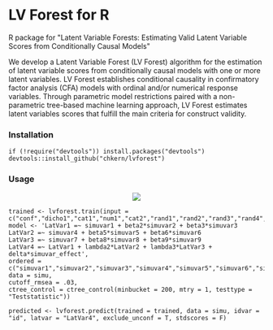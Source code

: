 # LV Forest for R

R package for "Latent Variable Forests: Estimating Valid Latent Variable Scores from Conditionally Causal Models"

We develop a Latent Variable Forest (LV Forest) algorithm for the estimation of latent variable scores from conditionally causal models with one or more latent variables. LV Forest establishes conditional causality in confirmatory factor analysis (CFA) models with ordinal and/or numerical response variables. Through parametric model restrictions paired with a non-parametric tree-based machine learning approach, LV Forest estimates latent variables scores that fulfill the main criteria for construct validity.

### Installation

``` {.r}
if (!require("devtools")) install.packages("devtools")
devtools::install_github("chkern/lvforest")
```

### Usage

<p align="center">
  <img src="https://github.com/chkern/scforest/blob/main/man/scforest.png" />
</p>

``` {.r}
trained <- lvforest.train(input = c("conf","dicho1","cat1","num1","cat2","rand1","rand2","rand3","rand4","rand5"), 
model <- 'LatVar1 =~ simuvar1 + beta2*simuvar2 + beta3*simuvar3 
LatVar2 =~ simuvar4 + beta5*simuvar5 + beta6*simuvar6
LatVar3 =~ simuvar7 + beta8*simuvar8 + beta9*simuvar9
LatVar4 =~ LatVar1 + lambda2*LatVar2 + lambda3*LatVar3 + delta*simuvar_effect',
ordered = c("simuvar1","simuvar2","simuvar3","simuvar4","simuvar5","simuvar6","simuvar7","simuvar8","simuvar9"), 
data = simu,
cutoff_rmsea = .03,
ctree_control = ctree_control(minbucket = 200, mtry = 1, testtype = "Teststatistic"))
```

``` {.r}
predicted <- lvforest.predict(trained = trained, data = simu, idvar = "id", latvar = "LatVar4", exclude_unconf = T, stdscores = F)
```
